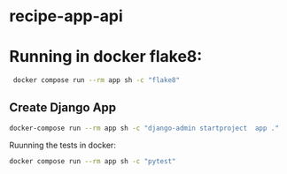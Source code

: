 # recipe-app-api



# Running in docker flake8:

```bash
 docker compose run --rm app sh -c "flake8"
 ```


## Create Django App

```bash
docker-compose run --rm app sh -c "django-admin startproject  app ."
```


Ruunning the tests in docker:

```bash
docker compose run --rm app sh -c "pytest"
```

